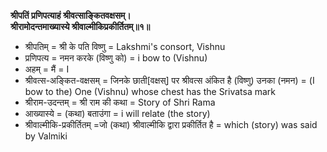 **श्रीपतिं प्रणिपत्याहं श्रीवत्साङ्कितवक्षसम्।\
श्रीरामोदन्तमाख्यास्ये श्रीवाल्मीकिप्रकीर्तितम्॥१॥**

- श्रीपतिम् = श्री के पति विष्णु = Lakshmi's consort, Vishnu
- प्रणिपत्य = नमन करके (विष्णु को) = i bow to (Vishnu)
- अहम् = मैं = I
- श्रीवत्स-अङ्कित-वक्षसम् = जिनके छाती[वक्षस्] पर श्रीवत्स अंकित है (विष्णु) उनका (नमन) = (I bow to the) One (Vishnu) whose chest has the Srivatsa mark
- श्रीराम-उदन्तम् = श्री राम की कथा = Story of Shri Rama
- आख्यास्ये = (कथा) बताउंगा = i will relate (the story)
- श्रीवाल्मीकि-प्रकीर्तितम् =जो (कथा) श्रीवाल्मीकि द्वारा प्रकीर्तित है = which (story) was said by Valmiki
